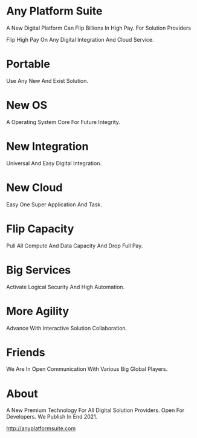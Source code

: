 # Any Platform Suite

A New Digital Platform Can Flip Billions In High Pay.
For Solution Providers

Flip High Pay On Any Digital Integration And Cloud Service.

# Portable
Use Any New And Exist Solution.

# New OS
A Operating System Core For Future Integrity.

# New Integration
Universal And Easy Digital Integration.

# New Cloud
Easy One Super Application And Task.

# Flip Capacity
Pull All Compute And Data Capacity And Drop Full Pay.

# Big Services
Activate Logical Security And High Automation.

# More Agility
Advance With Interactive Solution Collaboration.

# Friends
We Are In Open Communication With Various Big Global Players.

# About
A New Premium Technology For All Digital Solution Providers. Open For Developers.
We Publish In End 2021.

http://anyplatformsuite.com
